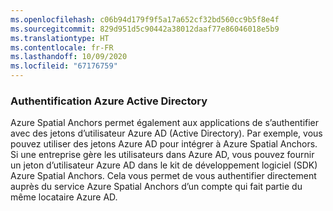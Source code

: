 ```yaml
---
ms.openlocfilehash: c06b94d179f9f5a17a652cf32bd560cc9b5f8e4f
ms.sourcegitcommit: 829d951d5c90442a38012daaf77e86046018e5b9
ms.translationtype: HT
ms.contentlocale: fr-FR
ms.lasthandoff: 10/09/2020
ms.locfileid: "67176759"
---
```

### <a name="azure-active-directory-authentication"></a>Authentification Azure Active Directory

Azure Spatial Anchors permet également aux applications de s’authentifier avec des jetons d’utilisateur Azure AD (Active Directory). Par exemple, vous pouvez utiliser des jetons Azure AD pour intégrer à Azure Spatial Anchors. Si une entreprise gère les utilisateurs dans Azure AD, vous pouvez fournir un jeton d’utilisateur Azure AD dans le kit de développement logiciel (SDK) Azure Spatial Anchors. Cela vous permet de vous authentifier directement auprès du service Azure Spatial Anchors d’un compte qui fait partie du même locataire Azure AD.
